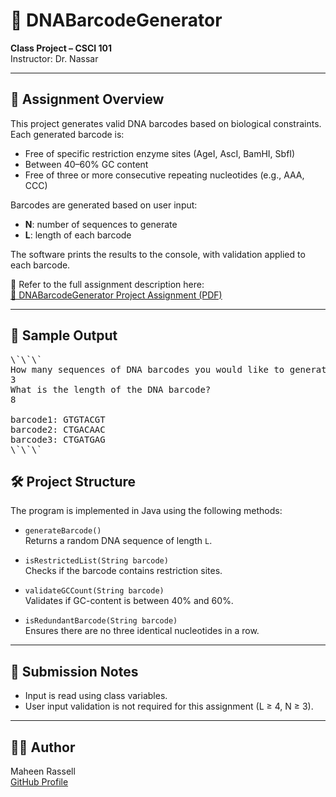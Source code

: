# 🧬 DNABarcodeGenerator

**Class Project – CSCI 101**  
Instructor: Dr. Nassar

---

## 📄 Assignment Overview

This project generates valid DNA barcodes based on biological constraints. Each generated barcode is:

- Free of specific restriction enzyme sites (AgeI, AscI, BamHI, SbfI)
- Between 40–60% GC content
- Free of three or more consecutive repeating nucleotides (e.g., AAA, CCC)

Barcodes are generated based on user input:
- **N**: number of sequences to generate  
- **L**: length of each barcode  

The software prints the results to the console, with validation applied to each barcode.

📌 Refer to the full assignment description here:  
[📎 DNABarcodeGenerator Project Assignment (PDF)](./Quiz2%20(2).pdf)

---

## 🧪 Sample Output
<pre>
\`\`\`
How many sequences of DNA barcodes you would like to generate?
3
What is the length of the DNA barcode?
8

barcode1: GTGTACGT  
barcode2: CTGACAAC  
barcode3: CTGATGAG  
\`\`\`
</pre>


## 🛠️ Project Structure

The program is implemented in Java using the following methods:

- `generateBarcode()`  
  Returns a random DNA sequence of length `L`.

- `isRestrictedList(String barcode)`  
  Checks if the barcode contains restriction sites.

- `validateGCCount(String barcode)`  
  Validates if GC-content is between 40% and 60%.

- `isRedundantBarcode(String barcode)`  
  Ensures there are no three identical nucleotides in a row.

---

## 📎 Submission Notes

- Input is read using class variables.  
- User input validation is not required for this assignment (L ≥ 4, N ≥ 3).  
---

## 🧑‍💻 Author

Maheen Rassell  
[GitHub Profile](https://github.com/mrassell)

